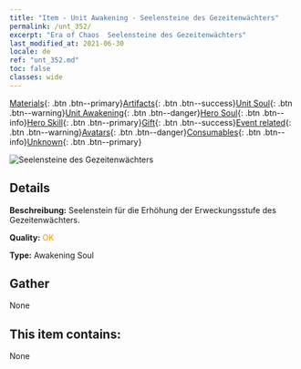 ```yaml
---
title: "Item - Unit Awakening - Seelensteine des Gezeitenwächters"
permalink: /unt_352/
excerpt: "Era of Chaos  Seelensteine des Gezeitenwächters"
last_modified_at: 2021-06-30
locale: de
ref: "unt_352.md"
toc: false
classes: wide
---
```

 [Materials](/ItemsDE/){: .btn .btn--primary}[Artifacts](/ItemsDE/Artifacts/){: .btn .btn--success}[Unit Soul](/ItemsDE/UnitSoul/){: .btn .btn--warning}[Unit Awakening](/ItemsDE/UnitAwakening/){: .btn .btn--danger}[Hero Soul](/ItemsDE/HeroSoul/){: .btn .btn--info}[Hero Skill](/ItemsDE/HeroSkill/){: .btn .btn--primary}[Gift](/ItemsDE/Gift/){: .btn .btn--success}[Event related](/ItemsDE/Events/){: .btn .btn--warning}[Avatars](/ItemsDE/Avatars/){: .btn .btn--danger}[Consumables](/ItemsDE/Consumables/){: .btn .btn--info}[Unknown](/ItemsDE/Unknown/){: .btn .btn--primary}

 ![Seelensteine des Gezeitenwächters](/images/u/tia_yurenyongshi.jpg)

## Details
 **Beschreibung:** Seelenstein für die Erhöhung der Erweckungsstufe des Gezeitenwächters.

 **Quality:** <span style="color: #FF8C00">OK</span>

 **Type:** Awakening Soul

## Gather

  None

## This item contains:

  None

